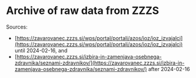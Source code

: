 # Archive of raw data from ZZZS

Sources: 
* [https://zavarovanec.zzzs.si/wps/portal/portali/azos/ioz/ioz_izvajalci](https://zavarovanec.zzzs.si/wps/portal/portali/azos/ioz/ioz_izvajalci) until 2024-02-16, and
* [https://zavarovanec.zzzs.si/izbira-in-zamenjava-osebnega-zdravnika/seznami-zdravnikov/](https://zavarovanec.zzzs.si/izbira-in-zamenjava-osebnega-zdravnika/seznami-zdravnikov/) after 2024-02-16
